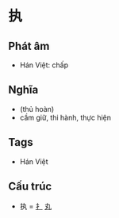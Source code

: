 # 执

## Phát âm
* Hán Việt: chấp

## Nghĩa
* (thủ hoàn)
* cầm giữ, thi hành, thực hiện

## Tags
* Hán Việt

## Cấu trúc
* 执 = [⺘](⺘.md) [丸](丸.md)

<script>window.HANZI_FIELD='执';</script>